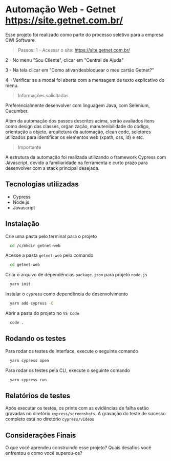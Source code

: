 
# Automação Web - Getnet https://site.getnet.com.br/

Esse projeto foi realizado como parte do processo seletivo para a empresa CWI Software.

> Passos:
1 - Acessar o site: https://site.getnet.com.br/

2 - No menu "Sou Cliente", clicar em "Central de Ajuda"

3 - Na tela clicar em "Como ativar/desbloquear o meu cartão Getnet?"

4 – Verificar se a modal foi aberta com a mensagem de texto explicativo do menu.

> Informações solicitadas

Preferencialmente desenvolver com linguagem Java, com Selenium, Cucumber.

Além da automação dos passos descritos acima, serão avaliados itens como design das classes, organização, manutenibilidade do código, orientação a objeto, arquitetura da automação, clean code, seletores utilizados 
para identificar os elementos web (xpath, css, id) e etc.

> Importante

A estrutura da automação foi realizada utilizando o framework Cypress com Javascript, devido a familiaridade na ferramenta e curto prazo para desenvolver com a stack principal desejada.



## Tecnologias utilizadas

- Cypress
- Node.js
- Javascript



## Instalação

Crie uma pasta pelo terminal para o projeto

```bash
  cd /c/mkdir getnet-web
```
Acesse a pasta `getnet-web` pelo comando
```bash
  cd getnet-web
```     
Criar o arquivo de dependências `package.json` para projeto `node.js`
```bash
  yarn init
```  
Instalar o `cypress` como dependência de desenvolvimento
```bash
  yarn add cypress -D
```   
Abrir a pasta do projeto no `VS Code`
```bash
  code .
  ``` 
## Rodando os testes

Para rodar os testes de interface, execute o seguinte comando

```bash
  yarn cypress open
```
Para rodar os testes pela CLI, execute o seguinte comando

```bash
  yarn cypress run
```


## Relatórios de testes

Após executar os testes, os prints com as evidências de falha estão gravadas no diretório `cypress/screenshots`. A gravação do teste de sucesso completo está no diretório `cypress/videos`


## Considerações Finais

O que você aprendeu construindo esse projeto? Quais desafios você enfrentou e como você superou-os?


